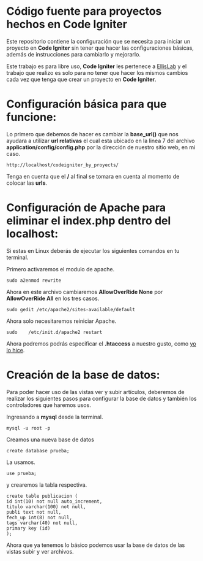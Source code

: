 Código fuente para proyectos hechos en Code Igniter
======================================

Este repositorio contiene la configuración que se necesita para iniciar un proyecto en **Code Igniter** sin tener que hacer las configuraciones básicas, además de instrucciones para cambiarlo y mejorarlo.

Este trabajo es para libre uso, **Code Igniter** les pertenece a [EllisLab](http://ellislab.com/codeigniter) y el trabajo que realizo es solo para no tener que hacer los mismos cambios cada vez que tenga que crear un proyecto en **Code Igniter**.

Configuración básica para que funcione:
=======================================

Lo primero que debemos de hacer es cambiar la **base_url()** que nos ayudara a utilizar **url relativas** el cual esta ubicado en la linea 7 del archivo **application/config/config.php** por la dirección de nuestro sitio web, en mi caso.

	http://localhost/codeigniter_by_proyects/

Tenga en cuenta que el **/** al final se tomara en cuenta al momento de colocar las **urls**.

Configuración de Apache para eliminar el **index.php** dentro del localhost:
=============================================

Si estas en Linux deberás de ejecutar los siguientes comandos en tu terminal.

Primero activaremos el modulo de apache.

	sudo a2enmod rewrite

Ahora en este archivo cambiaremos **AllowOverRide None** por **AllowOverRide All** en los tres casos.

	sudo gedit /etc/apache2/sites-available/default

Ahora solo necesitaremos reiniciar Apache.

	sudo 	/etc/init.d/apache2 restart

Ahora podremos podrás especificar el **.htaccess** a nuestro gusto, como [yo lo hice](https://github.com/juliopalro/codeigniter_by_proyects/blob/master/.htaccess).

Creación de la base de datos:
====================

Para poder hacer uso de las vistas ver y subir artículos, deberemos de realizar los siguientes pasos para configurar la base de datos y también los controladores que haremos usos.

Ingresando a **mysql** desde la terminal.

	mysql -u root -p

Creamos una nueva base de datos

	create database prueba;

La usamos.

	use prueba;

y crearemos la tabla respectiva.

	create table publicacion (
	id int(10) not null auto_increment,
	titulo varchar(100) not null,
	publi text not null,
	fech_up int(8) not null,
	tags varchar(40) not null,
	primary key (id)
	);

Ahora que ya tenemos lo básico podemos usar la base de datos de las vistas subir y ver archivos.